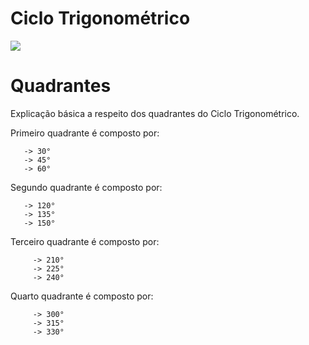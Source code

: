 # Ciclo Trigonométrico

<img src="https://imgur.com/yVKl5Lq.png">

# Quadrantes

Explicação básica a respeito dos quadrantes do Ciclo Trigonométrico.

Primeiro quadrante é composto por:
  ```
     -> 30°
     -> 45°
     -> 60°
  ```
Segundo quadrante é composto por:
  ```
     -> 120°
     -> 135°
     -> 150°
  ```
Terceiro quadrante é composto por:
```
     -> 210°
     -> 225°
     -> 240°
```
Quarto quadrante é composto por:
```
     -> 300°
     -> 315°
     -> 330°
```
